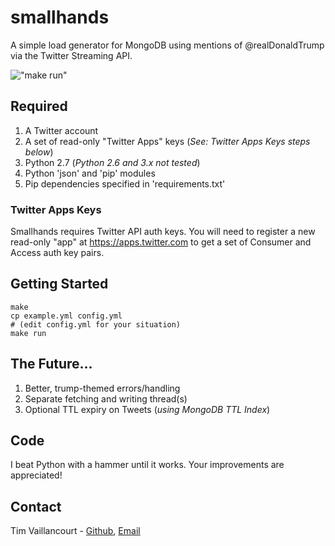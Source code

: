 # smallhands
A simple load generator for MongoDB using mentions of @realDonaldTrump  via the Twitter Streaming API.

!["make run"](https://github.com/timvaillancourt/smallhands/blob/master/screenshots/run.png)

## Required
1. A Twitter account
2. A set of read-only "Twitter Apps" keys (*See: Twitter Apps Keys steps below*)
3. Python 2.7 (*Python 2.6 and 3.x not tested*)
4. Python 'json' and 'pip' modules
5. Pip dependencies specified in 'requirements.txt'

### Twitter Apps Keys

Smallhands requires Twitter API auth keys. You will need to register a new read-only "app" at https://apps.twitter.com to get a set of Consumer and Access auth key pairs.

## Getting Started
```
make
cp example.yml config.yml
# (edit config.yml for your situation)
make run
```

## The Future...
1. Better, trump-themed errors/handling
2. Separate fetching and writing thread(s)
3. Optional TTL expiry on Tweets (*using MongoDB TTL Index*)

##  Code
I beat Python with a hammer until it works. Your improvements are appreciated!

## Contact
Tim Vaillancourt - [Github](https://github.com/timvaillancourt), [Email](mailto:tim@timvaillancourt.com)
